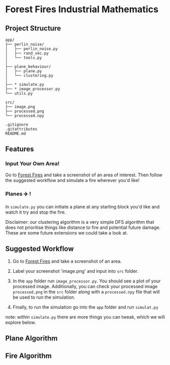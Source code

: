 # Forest Fires Industrial Mathematics

## Project Structure

```text
app/
├── perlin_noise/
│   ├── perlin_noise.py
│   ├── rand_vec.py
│   └── tools.py
│
├── plane_behaviour/
│   ├── plane.py
│   └── clustering.py
│
├── * simulate.py
├── * image_processor.py
└── utils.py

src/
├── image.png
├── processed.png
└── processed.npy

.gitignore
.gitattributes
README.md
```

## Features
### Input Your Own Area!
Go to <a href="https://www.google.com/maps/d/viewer?mid=1OpMoz-v9iOYinQPbBzzx_lBT0QO8h-8&ll=-37.38159633507727%2C148.62546596105895&z=10" target="_blank">Forest Fires</a> and take a screenshot of an area of interest. Then follow the suggested workflow and simulate a fire wherever you'd like!

### Planes ✈️ !
In `simulate.py` you can initiate a plane at any starting block you'd like and watch it try and stop the fire.

Disclaimer: our clustering algorithm is a very simple DFS algorithm that does not prioritise things like distance to fire and potential future damage. These are some future extensions we could take a look at.


## Suggested Workflow

1. Go to <a href="https://www.google.com/maps/d/viewer?mid=1OpMoz-v9iOYinQPbBzzx_lBT0QO8h-8&ll=-37.38159633507727%2C148.62546596105895&z=10" target="_blank">Forest Fires</a> and take a screenshot of an area.

2. Label your screenshot 'image.png' and input into `src` folder.

3. In the `app` folder run `image_processor.py`. You should see a plot of your processed image. Additionally, you can check your processed image `processed.png` in the `src` folder along with a `processed.npy` file that will be used to run the simulation.

4. Finally, to run the simulation go into the `app` folder and run `simulat.py`

note: within `simulate.py` there are more things you can tweak, which we will explore below.

## Plane Algorithm

## Fire Algorithm